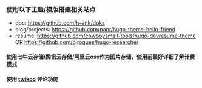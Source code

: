 ### 使用以下主题/模版搭建相关站点

- doc: https://github.com/h-enk/doks
- blog/projects: https://github.com/panr/hugo-theme-hello-friend
- resume: https://github.com/cowboysmall-tools/hugo-devresume-theme OR https://github.com/ojroques/hugo-researcher

#### 使用七牛云存储/腾讯云存储/阿里云oss作为图片存储，使用前最好详细了解计费模式

#### 使用 [twikoo](https://github.com/imaegoo/twikoo) 评论功能